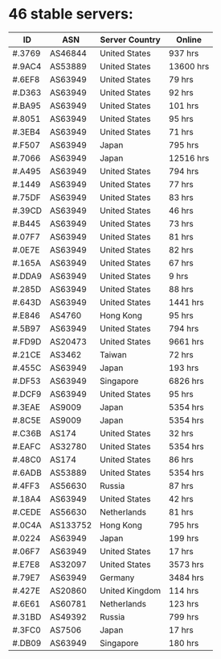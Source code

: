 # 46 stable servers:

| ID | ASN | Server Country | Online |
| ------ | ------ | ------ | ------ |
| #.3769 | AS46844 | United States | 937 hrs |
| #.9AC4 | AS53889 | United States | 13600 hrs |
| #.6EF8 | AS63949 | United States | 79 hrs |
| #.D363 | AS63949 | United States | 92 hrs |
| #.BA95 | AS63949 | United States | 101 hrs |
| #.8051 | AS63949 | United States | 95 hrs |
| #.3EB4 | AS63949 | United States | 71 hrs |
| #.F507 | AS63949 | Japan | 795 hrs |
| #.7066 | AS63949 | Japan | 12516 hrs |
| #.A495 | AS63949 | United States | 794 hrs |
| #.1449 | AS63949 | United States | 77 hrs |
| #.75DF | AS63949 | United States | 83 hrs |
| #.39CD | AS63949 | United States | 46 hrs |
| #.B445 | AS63949 | United States | 73 hrs |
| #.07F7 | AS63949 | United States | 81 hrs |
| #.0E7E | AS63949 | United States | 82 hrs |
| #.165A | AS63949 | United States | 67 hrs |
| #.DDA9 | AS63949 | United States | 9 hrs |
| #.285D | AS63949 | United States | 88 hrs |
| #.643D | AS63949 | United States | 1441 hrs |
| #.E846 | AS4760 | Hong Kong | 95 hrs |
| #.5B97 | AS63949 | United States | 794 hrs |
| #.FD9D | AS20473 | United States | 9661 hrs |
| #.21CE | AS3462 | Taiwan | 72 hrs |
| #.455C | AS63949 | Japan | 193 hrs |
| #.DF53 | AS63949 | Singapore | 6826 hrs |
| #.DCF9 | AS63949 | United States | 95 hrs |
| #.3EAE | AS9009 | Japan | 5354 hrs |
| #.8C5E | AS9009 | Japan | 5354 hrs |
| #.C36B | AS174 | United States | 32 hrs |
| #.EAFC | AS32780 | United States | 5354 hrs |
| #.48C0 | AS174 | United States | 86 hrs |
| #.6ADB | AS53889 | United States | 5354 hrs |
| #.4FF3 | AS56630 | Russia | 87 hrs |
| #.18A4 | AS63949 | United States | 42 hrs |
| #.CEDE | AS56630 | Netherlands | 81 hrs |
| #.0C4A | AS133752 | Hong Kong | 795 hrs |
| #.0224 | AS63949 | Japan | 199 hrs |
| #.06F7 | AS63949 | United States | 17 hrs |
| #.E7E8 | AS32097 | United States | 3573 hrs |
| #.79E7 | AS63949 | Germany | 3484 hrs |
| #.427E | AS20860 | United Kingdom | 114 hrs |
| #.6E61 | AS60781 | Netherlands | 123 hrs |
| #.31BD | AS49392 | Russia | 799 hrs |
| #.3FC0 | AS7506 | Japan | 17 hrs |
| #.DB09 | AS63949 | Singapore | 180 hrs |


